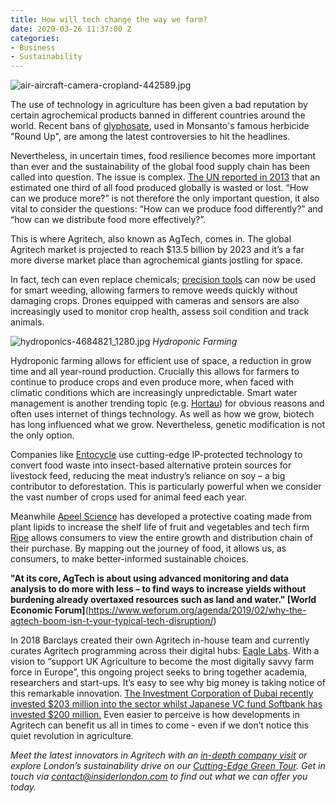 ```yaml
---
title: How will tech change the way we farm?
date: 2020-03-26 11:37:00 Z
categories:
- Business
- Sustainability
---
```


![air-aircraft-camera-cropland-442589.jpg](/uploads/air-aircraft-camera-cropland-442589.jpg)


The use of technology in agriculture has been given a bad reputation by certain agrochemical products banned in different countries around the world. Recent bans of [glyphosate](https://www.lifegate.com/people/news/luxembourg-bans-glyphosate), used in Monsanto's famous herbicide "Round Up", are among the latest controversies to hit the headlines.

Nevertheless, in uncertain times, food resilience becomes more important than ever and the sustainability of the global food supply chain has been called into question. The issue is complex. [The UN reported in 2013](http://www.fao.org/food-loss-and-food-waste/en/) that an estimated one third of all food produced globally is wasted or lost. “How can we produce more?” is not therefore the only important question, it also vital to consider the questions: “How can we produce food differently?” and “how can we distribute food more effectively?”.

This is where Agritech, also known as AgTech, comes in. The global Agritech market is projected to reach $13.5 billion  by 2023 and it’s a far more diverse market place than agrochemical giants jostling for space.

In fact, tech can even replace chemicals; [precision tools](https://blog.nextbigthing.ag/how-agritech-is-revolutionizing-an-industry) can now be used for smart weeding, allowing farmers to remove weeds quickly without damaging crops. Drones equipped with cameras and sensors are also increasingly used to monitor crop health, assess soil condition and track animals. 

![hydroponics-4684821_1280.jpg](/uploads/hydroponics-4684821_1280.jpg)
*Hydroponic Farming*

Hydroponic farming allows for efficient use of space, a reduction in grow time and all year-round production. Crucially this allows for farmers to continue to produce crops and even produce more, when faced with climatic conditions which are increasingly unpredictable. Smart water management is another trending topic (e.g. [Hortau](https://hortau.com)) for obvious reasons and often uses internet of things technology.
As well as how we grow, biotech has long influenced what we grow. Nevertheless, genetic modification is not the only option.

Companies like [Entocycle](https://www.entocycle.com) use cutting-edge IP-protected technology to convert food waste into insect-based alternative protein sources for livestock feed, reducing the meat industry’s reliance on soy – a big contributor to deforestation. This is particularly powerful when we consider the vast number of crops used for animal feed each year.

Meanwhile [Apeel Science](http://https://apeelsciences.com) has developed a protective coating made from plant lipids to increase the shelf life of fruit and vegetables and tech firm [Ripe](https://www.ripe.io) allows consumers to view the entire growth and distribution chain of their purchase. By mapping out the journey of food, it allows us, as consumers, to make better-informed sustainable choices.

**"At its core, AgTech is about using advanced monitoring and data analysis to do more with less – to find ways to increase yields without burdening already overtaxed resources such as land and water." [World Economic Forum]**(https://www.weforum.org/agenda/2019/02/why-the-agtech-boom-isn-t-your-typical-tech-disruption/)

In 2018 Barclays created their own Agritech in-house team and currently curates Agritech programming across their digital hubs: [Eagle Labs](https://labs.uk.barclays/agritech). With a vision to “support UK Agriculture to become the most digitally savvy farm force in Europe”, this ongoing project seeks to bring together academia, researchers and start-ups. It’s easy to see why big money is taking notice of this remarkable innovation. [The Investment Corporation of Dubai recently invested $203 million into the sector whilst Japanese VC fund Softbank has invested $200 million.](https://www.weforum.org/agenda/2019/02/why-the-agtech-boom-isn-t-your-typical-tech-disruption/)   Even easier to perceive is how developments in Agritech can benefit us all in times to come - even if we don’t notice this quiet revolution in agriculture.

*Meet the latest innovators in Agritech with an [in-depth company visit](https://www.insiderlondon.com/london/company-visits/) or explore London’s sustainability drive on our [Cutting-Edge Green Tour](https://www.insiderlondon.com/london/educational-tours/sustainable-london-architecture-tour/). Get in touch via [contact@insiderlondon.com](mailto:contact@insiderlondon.com) to find out what we can offer you today.*